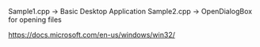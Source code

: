 Sample1.cpp -> Basic Desktop Application
Sample2.cpp -> OpenDialogBox for opening files

https://docs.microsoft.com/en-us/windows/win32/
